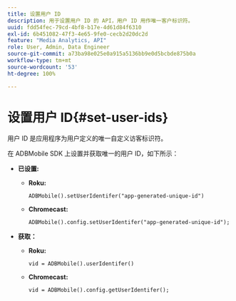```yaml
---
title: 设置用户 ID
description: 用于设置用户 ID 的 API，用户 ID 用作唯一客户标识符。
uuid: fdd54fec-79cd-4bf8-b17e-4d61d84f6310
exl-id: 6b451082-47f3-4e65-9fe0-cecb2d20dc2d
feature: "Media Analytics, API"
role: User, Admin, Data Engineer
source-git-commit: a73ba98e025e0a915a5136bb9e0d5bcbde875b0a
workflow-type: tm+mt
source-wordcount: '53'
ht-degree: 100%

---
```


# 设置用户 ID{#set-user-ids}

用户 ID 是应用程序为用户定义的唯一自定义访客标识符。

在 ADBMobile SDK 上设置并获取唯一的用户 ID，如下所示：

* **已设置:**

   * **Roku:**

      ```
      ADBMobile().setUserIdentifer("app-generated-unique-id")
      ```

   * **Chromecast:**

      ```
      ADBMobile().config.setUserIdentifer("app-generated-unique-id");
      ```

* **获取：**

   * **Roku:**

      ```
      vid = ADBMobile().userIdentifer()
      ```

   * **Chromecast:**

      ```
      vid = ADBMobile().config.getUserIdentifer();
      ```
